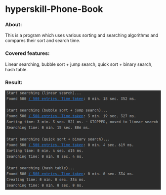 # hyperskill-Phone-Book
### About:
This is a program which uses various sorting and searching algorithms and compares their sort and search time.

### Covered features:
Linear searching, bubble sort + jump search, quick sort + binary search, hash table.

### Result:
![Result](https://github.com/LukaLike/demo/blob/master/hyperskill-phone_book.png)
